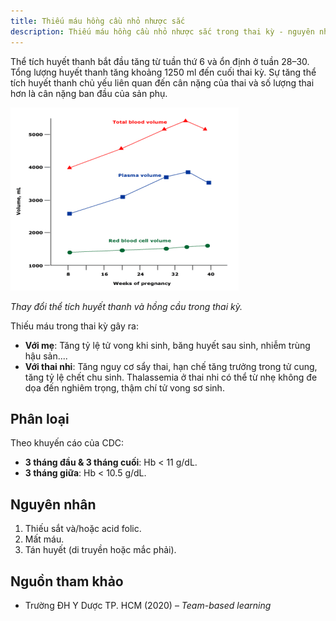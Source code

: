```yaml
---
title: Thiếu máu hồng cầu nhỏ nhược sắc
description: Thiếu máu hồng cầu nhỏ nhược sắc trong thai kỳ - nguyên nhân, phân loại và ảnh hưởng lên mẹ và thai nhi.
---
```


Thể tích huyết thanh bắt đầu tăng từ tuần thứ 6 và ổn định ở tuần 28–30. Tổng lượng huyết thanh tăng khoảng 1250 ml đến cuối thai kỳ. Sự tăng thể tích huyết thanh chủ yếu liên quan đến cân nặng của thai và số lượng thai hơn là cân nặng ban đầu của sản phụ.

![Thay đổi thể tích huyết thanh và hồng cầu trong thai kỳ](../../../../assets/san-khoa/thieu-mau-hong-cau-nho-nhuoc-sac/thay-doi-the-tich-huyet-thanh-va-huyet-cau-trong-thai-ky.png)

_Thay đổi thể tích huyết thanh và hồng cầu trong thai kỳ._

Thiếu máu trong thai kỳ gây ra:

- **Với mẹ**: Tăng tỷ lệ tử vong khi sinh, băng huyết sau sinh, nhiễm trùng hậu sản....
- **Với thai nhi**: Tăng nguy cơ sẩy thai, hạn chế tăng trưởng trong tử cung, tăng tỷ lệ chết chu sinh. Thalassemia ở thai nhi có thể từ nhẹ không đe dọa đến nghiêm trọng, thậm chí tử vong sơ sinh.

## Phân loại

Theo khuyến cáo của CDC:

- **3 tháng đầu & 3 tháng cuối**: Hb < 11 g/dL.
- **3 tháng giữa**: Hb < 10.5 g/dL.

## Nguyên nhân

1. Thiếu sắt và/hoặc acid folic.
2. Mất máu.
3. Tán huyết (di truyền hoặc mắc phải).

## Nguồn tham khảo

- Trường ĐH Y Dược TP. HCM (2020) – _Team-based learning_
